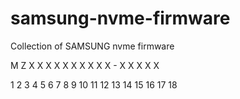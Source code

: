 # samsung-nvme-firmware
Collection of SAMSUNG nvme firmware

M     Z      X       X     X     X        X     X     X       X       X      X       -     X     X      X      X     X

1      2      3       4      5      6       7      8      9      10     11     12     13   14    15     16    17   18
